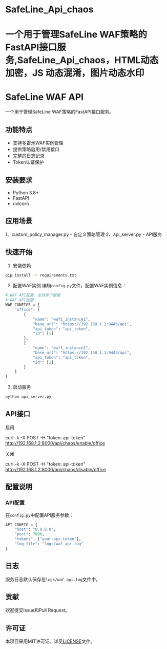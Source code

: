 # SafeLine_Api_chaos
一个用于管理SafeLine WAF策略的FastAPI接口服务,SafeLine_Api_chaos，HTML动态加密，JS 动态混淆，图片动态水印
=======
# SafeLine WAF API

一个用于管理SafeLine WAF策略的FastAPI接口服务。

## 功能特点

- 支持多雷池WAF实例管理
- 提供策略启用/禁用接口
- 完整的日志记录
- Token认证保护

## 安装要求

- Python 3.8+
- FastAPI
- uvicorn

## 应用场景
1、custom_policy_manager.py - 自定义策略管理
2、api_server.py - API服务

## 快速开始

1. 安装依赖
```bash
pip install -r requirements.txt
```

2. 配置WAF实例
编辑`config.py`文件，配置WAF实例信息：
```python
# WAF API配置，支持多个链接
# WAF API配置
WAF_CONFIGS = {
    "office": [
        {
            "name": "waf1_instance1",
            "base_url": "https://192.168.1.1:9443/api",
            "api_token": "api_token",
            "id": [1]
        },
        {
            "name": "waf1_instance2",
            "base_url": "https://192.168.1.1:9443/api",
            "api_token": "api_token",
            "id": [2]
        }
    ]
}
```

3. 启动服务
```bash
python api_server.py
```

## API接口

启用

curl -k -X POST -H "token: api-token" http://192.168.1.2:8000/api/chaos/enable/office



关闭

curl -k -X POST -H "token: api-token" http://192.168.1.2:8000/api/chaos/disable/office


## 配置说明

### API配置
在`config.py`中配置API服务参数：
```python
API_CONFIG = {
    "host": "0.0.0.0",
    "port": 7000,
    "tokens": ["your-api-token"],
    "log_file": "logs/waf_api.log"
}
```

## 日志
服务日志默认保存在`logs/waf_api.log`文件中。

## 贡献
欢迎提交Issue和Pull Request。

## 许可证
本项目采用MIT许可证。详见[LICENSE](LICENSE)文件。
